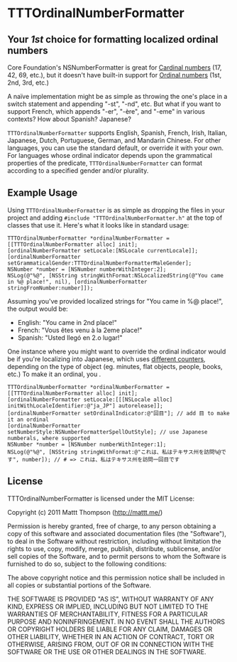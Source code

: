 # TTTOrdinalNumberFormatter
## Your *1st* choice for formatting localized ordinal numbers

Core Foundation's NSNumberFormatter is great for [Cardinal numbers](http://en.wikipedia.org/wiki/Cardinal_number) (17, 42, 69, etc.), but it doesn't have built-in support for [Ordinal numbers](http://en.wikipedia.org/wiki/Ordinal_number_(linguistics)) (1st, 2nd, 3rd, etc.)

A naïve implementation might be as simple as throwing the one's place in a switch statement and appending "-st", "-nd", etc. But what if you want to support French, which appends "-er", "-ère", and "-eme" in various contexts? How about Spanish? Japanese?

`TTTOrdinalNumberFormatter` supports English, Spanish, French, Irish, Italian, Japanese, Dutch, Portuguese, German, and Mandarin Chinese. For other languages, you can use the standard default, or override it with your own. For languages whose ordinal indicator depends upon the grammatical properties of the predicate, `TTTOrdinalNumberFormatter` can format according to a specified gender and/or plurality.

## Example Usage

Using `TTTOrdinalNumberFormatter` is as simple as dropping the files in your project and adding `#include "TTTOrdinalNumberFormatter.h"` at the top of classes that use it. Here's what it looks like in standard usage:

    TTTOrdinalNumberFormatter *ordinalNumberFormatter = [[TTTOrdinalNumberFormatter alloc] init]; 
    [ordinalNumberFormatter setLocale:[NSLocale currentLocale]];
    [ordinalNumberFormatter setGrammaticalGender:TTTOrdinalNumberFormatterMaleGender];
    NSNumber *number = [NSNumber numberWithInteger:2];
    NSLog(@"%@", [NSString stringWithFormat:NSLocalizedString(@"You came in %@ place!", nil), [ordinalNumberFormatter stringFromNumber:number]]);
    
Assuming you've provided localized strings for "You came in %@ place!", the output would be:

- English: "You came in 2nd place!"
- French: "Vous êtes venu à la 2eme place!"
- Spanish: "Usted llegó en 2.o lugar!"

One instance where you might want to override the ordinal indicator would be if you're localizing into Japanese, which uses [different counters](http://en.wikipedia.org/wiki/Japanese_counter_word#Full_list_of_counters), depending on the type of object (eg. minutes, flat objects, people, books, etc.) To make it an ordinal, you .

    TTTOrdinalNumberFormatter *ordinalNumberFormatter = [[TTTOrdinalNumberFormatter alloc] init]; 
    [ordinalNumberFormatter setLocale:[[[NSLocale alloc] initWithLocaleIdentifier:@"ja_JP"] autorelease]];
    [ordinalNumberFormatter setOrdinalIndicator:@"回目"]; // add 目 to make it an ordinal
    [ordinalNumberFormatter setNumberStyle:NSNumberFormatterSpellOutStyle]; // use Japanese numberals, where supported
    NSNumber *number = [NSNumber numberWithInteger:1];
    NSLog(@"%@", [NSString stringWithFormat:@"これは、私はテキサス州を訪問%@です", number]); // # => これは、私はテキサス州を訪問一回目です

## License

TTTOrdinalNumberFormatter is licensed under the MIT License:

  Copyright (c) 2011 Mattt Thompson (http://mattt.me/)

  Permission is hereby granted, free of charge, to any person obtaining a copy
  of this software and associated documentation files (the "Software"), to deal
  in the Software without restriction, including without limitation the rights
  to use, copy, modify, merge, publish, distribute, sublicense, and/or sell
  copies of the Software, and to permit persons to whom the Software is
  furnished to do so, subject to the following conditions:

  The above copyright notice and this permission notice shall be included in
  all copies or substantial portions of the Software.

  THE SOFTWARE IS PROVIDED "AS IS", WITHOUT WARRANTY OF ANY KIND, EXPRESS OR
  IMPLIED, INCLUDING BUT NOT LIMITED TO THE WARRANTIES OF MERCHANTABILITY,
  FITNESS FOR A PARTICULAR PURPOSE AND NONINFRINGEMENT. IN NO EVENT SHALL THE
  AUTHORS OR COPYRIGHT HOLDERS BE LIABLE FOR ANY CLAIM, DAMAGES OR OTHER
  LIABILITY, WHETHER IN AN ACTION OF CONTRACT, TORT OR OTHERWISE, ARISING FROM,
  OUT OF OR IN CONNECTION WITH THE SOFTWARE OR THE USE OR OTHER DEALINGS IN
  THE SOFTWARE.
